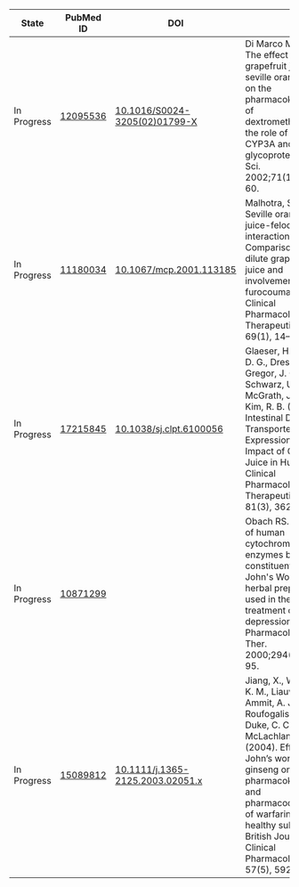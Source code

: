 | State       | PubMed ID                                                | DOI |     |
|-------------|----------------------------------------------------------|-----|-----|
| In Progress | [12095536](https://www.ncbi.nlm.nih.gov/pubmed/12095536) | [10.1016/S0024-3205(02)01799-X](https://dx.doi.org/10.1016/S0024-3205(02)01799-X)       | Di Marco MP, et al. The effect of grapefruit juice and seville orange juice on the pharmacokinetics of dextromethorphan: the role of gut CYP3A and P-glycoprotein. Life Sci. 2002;71(10):1149–60. |
| In Progress | [11180034](https://www.ncbi.nlm.nih.gov/pubmed/11180034) | [10.1067/mcp.2001.113185](https://dx.doi.org/10.1067/mcp.2001.113185)                   | Malhotra, S. (2001). Seville orange juice-felodipine interaction: Comparison with dilute grapefruit juice and involvement of furocoumarins. Clinical Pharmacology & Therapeutics, 69(1), 14–23. |
| In Progress | [17215845](https://www.ncbi.nlm.nih.gov/pubmed/17215845) | [10.1038/sj.clpt.6100056](https://dx.doi.org/10.1038/sj.clpt.6100056)                   | Glaeser, H., Bailey, D. G., Dresser, G. K., Gregor, J. C., Schwarz, U. I., McGrath, J. S., … Kim, R. B. (2007). Intestinal Drug Transporter Expression and the Impact of Grapefruit Juice in Humans. Clinical Pharmacology & Therapeutics, 81(3), 362–370. |
| In Progress | [10871299](https://www.ncbi.nlm.nih.gov/pubmed/10871299) |                                                                                         | Obach RS. Inhibition of human cytochrome P450 enzymes by constituents of St. John's Wort, an herbal preparation used in the treatment of depression. J Pharmacol Exp Ther. 2000;294(1):88-95. |
| In Progress | [15089812](https://www.ncbi.nlm.nih.gov/pubmed/15089812) | [10.1111/j.1365-2125.2003.02051.x](https://dx.doi.org/10.1111/j.1365-2125.2003.02051.x) | Jiang, X., Williams, K. M., Liauw, W. S., Ammit, A. J., Roufogalis, B. D., Duke, C. C., … McLachlan, A. J. (2004). Effect of St John’s wort and ginseng on the pharmacokinetics and pharmacodynamics of warfarin in healthy subjects. British Journal of Clinical Pharmacology, 57(5), 592–599. |
<!---
|             | [](https://www.ncbi.nlm.nih.gov/pubmed/) | [](https://dx.doi.org/) |  |
--->
